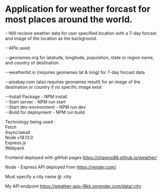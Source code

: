 
# Application for weather forcast for most places around the world.

--Will recieve weather data for user specified location with a 7-day forcast and image of the location as the background. 

--APIs used:

--geonames.org for latatude, longitude, population, state or region name, and country of destination

--weatherbit.io (requires geonames lat & long) for 7-day forcast data

--pixabay.com (also requires geonames result) for an image of the destination or country if no specific image exist


--Install Package - NPM install
\
--Start server - NPM run start
\
--Start dev-environment - NPM run dev
\
--Build for deployment - NPM run build


Technology being used : \
Fetch \
Async/await \
Node v18.13.0 \
Express.js \
Webpack

Frontend deployed with gitHub pages https://shawno86.github.io/weather/

Node - Express API deployed from https://render.com/

Must specify a city name @ :city

My API endpoint https://weather-app-l8kk.onrender.com/data/:city
